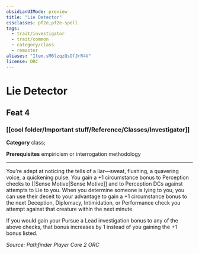 ```yaml
---
obsidianUIMode: preview
title: "Lie Detector"
cssclasses: pf2e,pf2e-spell
tags:
  - trait/investigator
  - trait/common
  - category/class
  - remaster
aliases: "Item.sM6lzqzQsOfJrR4V"
license: ORC
---
```

# Lie Detector
## Feat 4
### [[cool folder/Important stuff/Reference/Classes/Investigator]]

**Category** class; 



**Prerequisites** empiricism or interrogation methodology
* * *
You're adept at noticing the tells of a liar—sweat, flushing, a quavering voice, a quickening pulse. You gain a +1 circumstance bonus to Perception checks to [[Sense Motive|Sense Motive]] and to Perception DCs against attempts to Lie to you. When you determine someone is lying to you, you can use their deceit to your advantage to gain a +1 circumstance bonus to the next Deception, Diplomacy, Intimidation, or Performance check you attempt against that creature within the next minute.

If you would gain your Pursue a Lead investigation bonus to any of the above checks, that bonus increases by 1 instead of you gaining the +1 bonus listed.

*Source: Pathfinder Player Core 2*
*ORC*